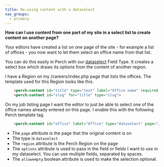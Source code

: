 ```yaml
---
title: Re-using content with a dataselect
nav_groups:
  - primary
---
```


**How can I use content from one part of my site in a select list to create content on another page?**

Your editors have created a list on one page of the site - for example a list of offices - you now want to let them select an office name from that list.

You can do this easily in Perch with our [dataselect](/templates/field-types/dataselect/) Field Type. It creates a select box which draws its options from the content of another region.

I have a Region on my /careers/index.php page that lists the offices. The template used for this Region looks like this.

```html
    <perch:content id="title" type="text" label="Office name" required title>
    <perch:content id="slug" for="title" type="slug">
```

On my job listing page I want the editor to just be able to select one of the office names already entered on this page. I enable this with the following Perch template tag.

```html
    <perch:content id="office" label="Office" type="dataselect" page="/careers/index.php" region="Offices" options="title">
```

* The `page` attribute is the page that the original content is on
* The type is `dataselect`
* The `region` attribute is the Perch Region on the page
* The `options` attribute is used to pass in the field or fields I want to use in my dataselect. You can use multiple fields, separated by spaces.
* The `allowempty` boolean attribute is used to make the selection optional. 
